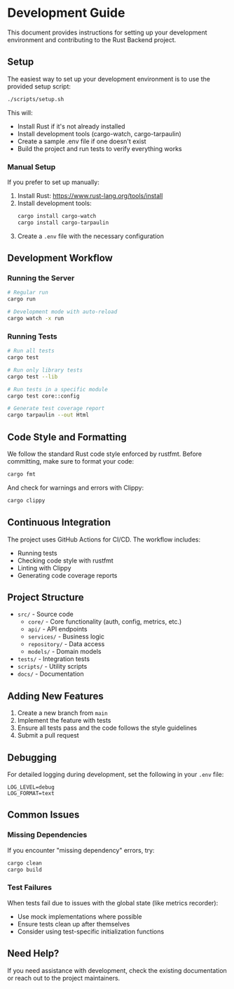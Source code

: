 # Development Guide

This document provides instructions for setting up your development environment and contributing to the Rust Backend project.

## Setup

The easiest way to set up your development environment is to use the provided setup script:

```sh
./scripts/setup.sh
```

This will:
- Install Rust if it's not already installed
- Install development tools (cargo-watch, cargo-tarpaulin)
- Create a sample .env file if one doesn't exist
- Build the project and run tests to verify everything works

### Manual Setup

If you prefer to set up manually:

1. Install Rust: https://www.rust-lang.org/tools/install
2. Install development tools:
   ```sh
   cargo install cargo-watch
   cargo install cargo-tarpaulin
   ```
3. Create a `.env` file with the necessary configuration

## Development Workflow

### Running the Server

```sh
# Regular run
cargo run

# Development mode with auto-reload
cargo watch -x run
```

### Running Tests

```sh
# Run all tests
cargo test

# Run only library tests
cargo test --lib

# Run tests in a specific module
cargo test core::config

# Generate test coverage report
cargo tarpaulin --out Html
```

## Code Style and Formatting

We follow the standard Rust code style enforced by rustfmt. Before committing, make sure to format your code:

```sh
cargo fmt
```

And check for warnings and errors with Clippy:

```sh
cargo clippy
```

## Continuous Integration

The project uses GitHub Actions for CI/CD. The workflow includes:
- Running tests
- Checking code style with rustfmt
- Linting with Clippy
- Generating code coverage reports

## Project Structure

- `src/` - Source code
  - `core/` - Core functionality (auth, config, metrics, etc.)
  - `api/` - API endpoints
  - `services/` - Business logic
  - `repository/` - Data access
  - `models/` - Domain models
- `tests/` - Integration tests
- `scripts/` - Utility scripts
- `docs/` - Documentation

## Adding New Features

1. Create a new branch from `main`
2. Implement the feature with tests
3. Ensure all tests pass and the code follows the style guidelines
4. Submit a pull request

## Debugging

For detailed logging during development, set the following in your `.env` file:

```
LOG_LEVEL=debug
LOG_FORMAT=text
```

## Common Issues

### Missing Dependencies

If you encounter "missing dependency" errors, try:

```sh
cargo clean
cargo build
```

### Test Failures

When tests fail due to issues with the global state (like metrics recorder):
- Use mock implementations where possible
- Ensure tests clean up after themselves
- Consider using test-specific initialization functions

## Need Help?

If you need assistance with development, check the existing documentation or reach out to the project maintainers. 